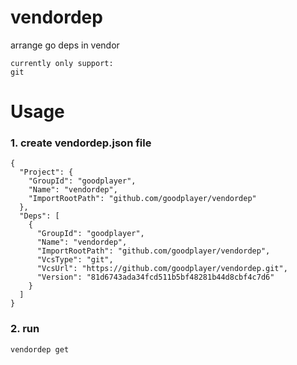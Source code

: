 # vendordep
arrange go deps in vendor

```
currently only support:
git
```

# Usage

### 1. create vendordep.json file

```
{
  "Project": {
    "GroupId": "goodplayer",
    "Name": "vendordep",
    "ImportRootPath": "github.com/goodplayer/vendordep"
  },
  "Deps": [
    {
      "GroupId": "goodplayer",
      "Name": "vendordep",
      "ImportRootPath": "github.com/goodplayer/vendordep",
      "VcsType": "git",
      "VcsUrl": "https://github.com/goodplayer/vendordep.git",
      "Version": "81d6743ada34fcd511b5bf48281b44d8cbf4c7d6"
    }
  ]
}
```

### 2. run

```
vendordep get
```
